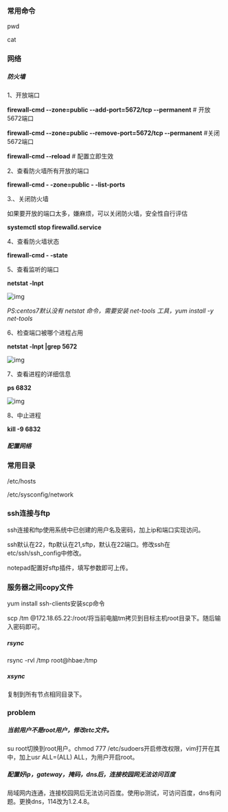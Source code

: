 ### 常用命令

pwd

cat

### 网络

##### 防火墙

1、开放端口

**firewall-cmd --zone=public --add-port=5672/tcp --permanent**  # 开放5672端口

**firewall-cmd --zone=public --remove-port=5672/tcp --permanent** #关闭5672端口

**firewall-cmd --reload**  # 配置立即生效

 

2、查看防火墙所有开放的端口

**firewall-cmd - -zone=public - -list-ports**

 

3.、关闭防火墙

如果要开放的端口太多，嫌麻烦，可以关闭防火墙，安全性自行评估

**systemctl stop firewalld.service**

 

4、查看防火墙状态

 **firewall-cmd - -state**

 

5、查看监听的端口

**netstat -lnpt**

![img](https://img2018.cnblogs.com/blog/1336432/201903/1336432-20190302110949754-1765820036.png)

*PS:centos7默认没有 netstat 命令，需要安装 net-tools 工具，yum install -y net-tools*

 

 

6、检查端口被哪个进程占用

**netstat -lnpt |grep 5672**

![img](https://img2018.cnblogs.com/blog/1336432/201903/1336432-20190302104128381-1210567174.png)

 

7、查看进程的详细信息

**ps 6832**

![img](https://img2018.cnblogs.com/blog/1336432/201903/1336432-20190302104342651-779103690.png)

 

8、中止进程

**kill -9 6832**

##### 配置网络



### 常用目录

/etc/hosts

/etc/sysconfig/network

### ssh连接与ftp

ssh连接和ftp使用系统中已创建的用户名及密码，加上ip和端口实现访问。

ssh默认在22，ftp默认在21,sftp，默认在22端口。修改ssh在etc/ssh/ssh_config中修改。

notepad配置好sftp插件，填写参数即可上传。

### 服务器之间copy文件

yum install ssh-clients安装scp命令

scp /tm  @172.18.65.22:/root/将当前电脑tm拷贝到目标主机root目录下。随后输入密码即可。

##### rsync

rsync     -rvl  /tmp   root@hbae:/tmp

##### xsync

复制到所有节点相同目录下。



### problem

##### 当前用户不是root用户，修改etc文件。

su root切换到root用户。chmod 777 /etc/sudoers开启修改权限，vim打开在其中，加上usr ALL=(ALL) ALL，为用户开启root。

##### 配置好ip，gateway，掩码，dns后，连接校园网无法访问百度

局域网内连通，连接校园网后无法访问百度。使用ip测试，可访问百度，dns有问题。更换dns，114改为1.2.4.8。
